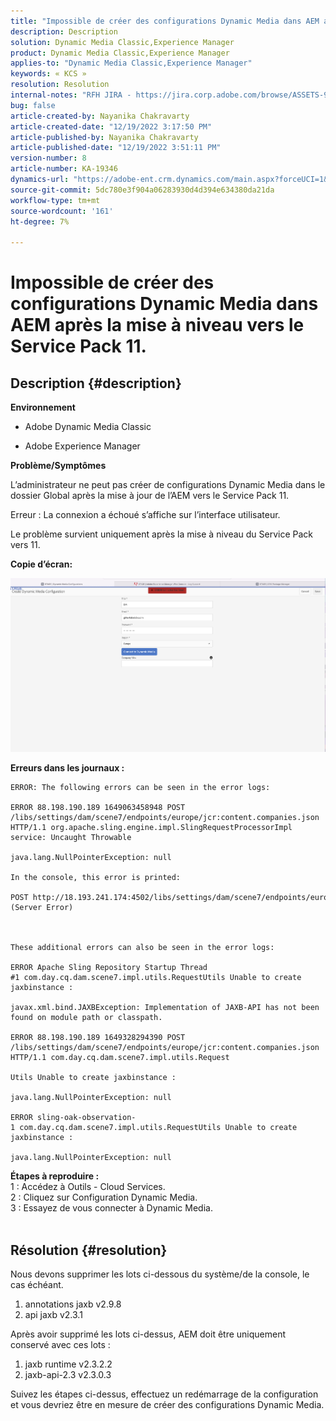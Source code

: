 ```yaml
---
title: "Impossible de créer des configurations Dynamic Media dans AEM après la mise à niveau vers le Service Pack 11."
description: Description
solution: Dynamic Media Classic,Experience Manager
product: Dynamic Media Classic,Experience Manager
applies-to: "Dynamic Media Classic,Experience Manager"
keywords: « KCS »
resolution: Resolution
internal-notes: "RFH JIRA - https://jira.corp.adobe.com/browse/ASSETS-9332"
bug: false
article-created-by: Nayanika Chakravarty
article-created-date: "12/19/2022 3:17:50 PM"
article-published-by: Nayanika Chakravarty
article-published-date: "12/19/2022 3:51:11 PM"
version-number: 8
article-number: KA-19346
dynamics-url: "https://adobe-ent.crm.dynamics.com/main.aspx?forceUCI=1&pagetype=entityrecord&etn=knowledgearticle&id=75074f48-b07f-ed11-81ac-6045bd0065f9"
source-git-commit: 5dc780e3f904a06283930d4d394e634380da21da
workflow-type: tm+mt
source-wordcount: '161'
ht-degree: 7%

---
```


# Impossible de créer des configurations Dynamic Media dans AEM après la mise à niveau vers le Service Pack 11.

## Description {#description}


<b>Environnement</b>

- Adobe Dynamic Media Classic

- Adobe Experience Manager

<b>Problème/Symptômes</b>

L’administrateur ne peut pas créer de configurations Dynamic Media dans le dossier Global après la mise à jour de l’AEM vers le Service Pack 11.

Erreur : La connexion a échoué s’affiche sur l’interface utilisateur.

Le problème survient uniquement après la mise à niveau du Service Pack vers 11.

<b>Copie dʼécran:</b>

![](assets/___76074f48-b07f-ed11-81ac-6045bd0065f9___.png)

<b>Erreurs dans les journaux :</b>




```
ERROR: The following errors can be seen in the error logs:

ERROR 88.198.190.189 1649063458948 POST /libs/settings/dam/scene7/endpoints/europe/jcr:content.companies.json HTTP/1.1 org.apache.sling.engine.impl.SlingRequestProcessorImpl service: Uncaught Throwable

java.lang.NullPointerException: null

In the console, this error is printed:

POST http://18.193.241.174:4502/libs/settings/dam/scene7/endpoints/europe/jcr:content.companies.json 500 (Server Error)



These additional errors can also be seen in the error logs:

ERROR Apache Sling Repository Startup Thread #1 com.day.cq.dam.scene7.impl.utils.RequestUtils Unable to create jaxbinstance :

javax.xml.bind.JAXBException: Implementation of JAXB-API has not been found on module path or classpath.

ERROR 88.198.190.189 1649328294390 POST /libs/settings/dam/scene7/endpoints/europe/jcr:content.companies.json HTTP/1.1 com.day.cq.dam.scene7.impl.utils.Request

Utils Unable to create jaxbinstance :

java.lang.NullPointerException: null

ERROR sling-oak-observation-1 com.day.cq.dam.scene7.impl.utils.RequestUtils Unable to create jaxbinstance :

java.lang.NullPointerException: null
```


<b>Étapes à reproduire :</b>
<br>1 : Accédez à Outils - Cloud Services.
<br>2 : Cliquez sur Configuration Dynamic Media.
<br>3 : Essayez de vous connecter à Dynamic Media.  
<br> <br>



## Résolution {#resolution}


Nous devons supprimer les lots ci-dessous du système/de la console, le cas échéant.

1. annotations jaxb v2.9.8
2. api jaxb v2.3.1


Après avoir supprimé les lots ci-dessus, AEM doit être uniquement conservé avec ces lots :

1. jaxb runtime v2.3.2.2
2. jaxb-api-2.3 v2.3.0.3


Suivez les étapes ci-dessus, effectuez un redémarrage de la configuration et vous devriez être en mesure de créer des configurations Dynamic Media.
